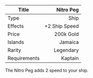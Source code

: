 |Title      | Nitro Peg            
|-|-:
|Type       | Ship                    
|Effects    |  +2 Ship Speed
|Price      | 200k Gold    
|Islands    | Jamaica       
|Rarity     | Legendary                     
|Requirements| Kaptain

The Nitro Peg adds 2 speed to your ship. 